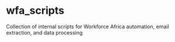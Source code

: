 # wfa_scripts
Collection of internal scripts for Workforce Africa automation, email extraction, and data processing
